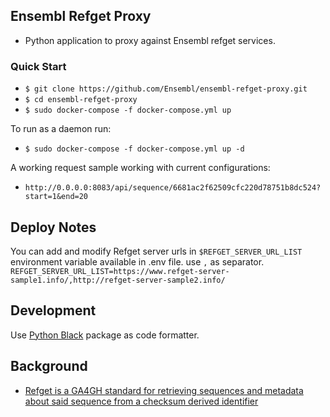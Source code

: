 ## Ensembl Refget Proxy

- Python application to proxy against Ensembl refget services.


### Quick Start
- `$ git clone https://github.com/Ensembl/ensembl-refget-proxy.git`
- `$ cd ensembl-refget-proxy`
- `$ sudo docker-compose -f docker-compose.yml up`

To run as a daemon run:
- `$ sudo docker-compose -f docker-compose.yml up -d`

A working request sample working with current configurations:
- `http://0.0.0.0:8083/api/sequence/6681ac2f62509cfc220d78751b8dc524?start=1&end=20` 


## Deploy Notes
You can add and modify Refget server urls in `$REFGET_SERVER_URL_LIST` environment variable available in .env file. use `,` as separator.
`REFGET_SERVER_URL_LIST=https://www.refget-server-sample1.info/,http://refget-server-sample2.info/`
 
 


## Development
Use [Python Black](https://pypi.org/project/black/) package as code formatter.


## Background
 - [Refget is a GA4GH standard for retrieving sequences and metadata about said sequence from a checksum derived identifier](https://github.com/ga4gh/large-scale-genomics-wiki/blob/master/refget.md)
 
